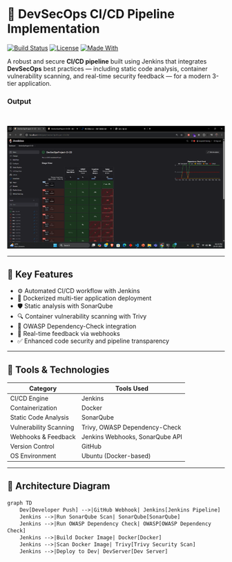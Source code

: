 # 🚀 DevSecOps CI/CD Pipeline Implementation

[![Build Status](https://img.shields.io/badge/build-passing-brightgreen)](https://github.com/yourusername/devsecops-pipeline)
[![License](https://img.shields.io/badge/license-MIT-blue.svg)](LICENSE)
[![Made With](https://img.shields.io/badge/Made%20With-Jenkins%2C%20Docker%2C%20SonarQube%2C%20Trivy-orange)](https://github.com/yourusername/devsecops-pipeline)

A robust and secure **CI/CD pipeline** built using Jenkins that integrates **DevSecOps** best practices — including static code analysis, container vulnerability scanning, and real-time security feedback — for a modern 3-tier application.
### Output

<br>

![Pipeline Success Screenshot](./Screenshot%202025-05-24%20183530.png)

---

## 📌 Key Features

- ⚙️ Automated CI/CD workflow with Jenkins
- 🐳 Dockerized multi-tier application deployment
- 🛡️ Static analysis with SonarQube
- 🔍 Container vulnerability scanning with Trivy
- 🧪 OWASP Dependency-Check integration
- 🔄 Real-time feedback via webhooks
- ✅ Enhanced code security and pipeline transparency

---

## 🧰 Tools & Technologies

| Category              | Tools Used |
|-----------------------|------------|
| CI/CD Engine          | Jenkins |
| Containerization      | Docker |
| Static Code Analysis  | SonarQube |
| Vulnerability Scanning| Trivy, OWASP Dependency-Check |
| Webhooks & Feedback   | Jenkins Webhooks, SonarQube API |
| Version Control       | GitHub |
| OS Environment        | Ubuntu (Docker-based) |

---

## 🧱 Architecture Diagram

```mermaid
graph TD
    Dev[Developer Push] -->|GitHub Webhook| Jenkins[Jenkins Pipeline]
    Jenkins -->|Run SonarQube Scan| SonarQube[SonarQube]
    Jenkins -->|Run OWASP Dependency Check| OWASP[OWASP Dependency Check]
    Jenkins -->|Build Docker Image| Docker[Docker]
    Jenkins -->|Scan Docker Image| Trivy[Trivy Security Scan]
    Jenkins -->|Deploy to Dev| DevServer[Dev Server]
